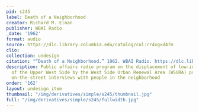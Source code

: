 ```yaml
---
pid: s245
label: Death of a Neighborhood
creator: Richard M. Elman
publisher: WBAI Radio
_date: '1962'
format: audio
source: https://dlc.library.columbia.edu/catalog/cul:rr4xgxd47m
clio:
collection: undesign
citation: "“Death of a Neighborhood.” 1962. WBAI Radio. https://dlc.library.columbia.edu/catalog/cul:rr4xgxd47m."
description: Public affairs radio program on the displacement of low-income residents
  of the Upper West Side by the West Side Urban Renewal Area (WSURA) project, featuring
  on-the-street interviews with people in the neighborhood
order: '162'
layout: undesign_item
thumbnail: "/img/derivatives/simple/s245/thumbnail.jpg"
full: "/img/derivatives/simple/s245/fullwidth.jpg"
---
```

